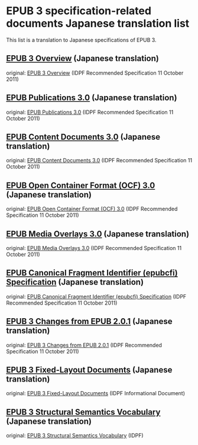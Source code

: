 # EPUB 3 specification-related documents Japanese translation list

This list is a translation to Japanese specifications of EPUB 3.

## [EPUB 3 Overview](http://imagedrive.github.io/spec/epub30-overview.xhtml) (Japanese translation)

original: [EPUB 3 Overview](http://www.idpf.org/epub/30/spec/epub30-overview.html)  (IDPF Recommended Specification 11 October 2011)

## [EPUB Publications 3.0](http://imagedrive.github.io/spec/epub30-publications.xhtml) (Japanese translation)

original: [EPUB Publications 3.0](http://www.idpf.org/epub/30/spec/epub30-publications.html) (IDPF Recommended Specification 11 October 2011)

## [EPUB Content Documents 3.0](http://imagedrive.github.io/spec/epub30-contentdocs.xhtml) (Japanese translation)

original: [EPUB Content Documents 3.0](http://www.idpf.org/epub/30/spec/epub30-contentdocs.html) (IDPF Recommended Specification 11 October 2011)

## [EPUB Open Container Format (OCF) 3.0](http://imagedrive.github.io/spec/epub30-ocf.xhtml) (Japanese translation)

original: [EPUB Open Container Format (OCF) 3.0](http://www.idpf.org/epub/30/spec/epub30-ocf.html) (IDPF Recommended Specification 11 October 2011)

## [EPUB Media Overlays 3.0](http://imagedrive.github.io/spec/epub30-mediaoverlays.xhtml) (Japanese translation)

original: [EPUB Media Overlays 3.0](http://www.idpf.org/epub/30/spec/epub30-mediaoverlays.html) (IDPF Recommended Specification 11 October 2011)

## [EPUB Canonical Fragment Identifier (epubcfi) Specification](http://imagedrive.github.io/spec/epub30-epubcfi.xhtml) (Japanese translation)

original: [EPUB Canonical Fragment Identifier (epubcfi) Specification](http://www.idpf.org/epub/linking/cfi/epub-cfi.html) (IDPF Recommended Specification 11 October 2011)

## [EPUB 3 Changes from EPUB 2.0.1](http://imagedrive.github.io/spec/epub30-changes.xhtml) (Japanese translation)

original: [EPUB 3 Changes from EPUB 2.0.1](http://www.idpf.org/epub/30/spec/epub30-changes.html) (IDPF Recommended Specification 11 October 2011)

## [EPUB 3 Fixed-Layout Documents](http://imagedrive.github.io/spec/epub30-fixed-layout-documents.xhtml) (Japanese translation)

original: [EPUB 3 Fixed-Layout Documents](http://www.idpf.org/epub/fxl/) (IDPF Informational Document)

## [EPUB 3 Structural Semantics Vocabulary](http://imagedrive.github.io/spec/epub30-structuralsemanticsvocabulary.xhtml) (Japanese translation)

original: [EPUB 3 Structural Semantics Vocabulary](http://imagedrive.github.io/spec/epub30-structuralsemanticsvocabulary.xhtml) (IDPF)
